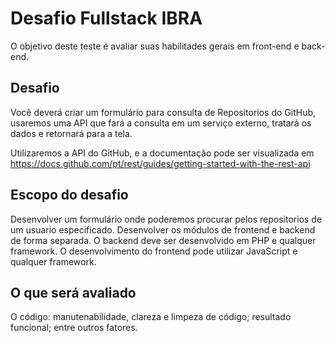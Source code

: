 # Desafio Fullstack IBRA

O objetivo deste teste é avaliar suas habilitades gerais em front-end e back-end.

## Desafio

Você deverá criar um formulário para consulta de Repositorios do GitHub, usaremos uma API que fará a consulta em um serviço externo, tratará os dados e retornará para a tela.

Utilizaremos a API do GitHub, e a documentação pode ser visualizada em https://docs.github.com/pt/rest/guides/getting-started-with-the-rest-api

## Escopo do desafio

Desenvolver um formulário onde poderemos procurar pelos repositorios de um usuario especificado.
Desenvolver os módulos de frontend e backend de forma separada.
O backend deve ser desenvolvido em PHP e qualquer framework.
O desenvolvimento do frontend pode utilizar JavaScript e qualquer framework.

## O que será avaliado

O código: manutenabilidade, clareza e limpeza de código; resultado funcional; entre outros fatores.
